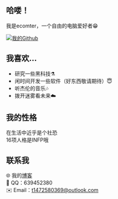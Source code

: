 ## 哈喽！
我是ecomter，一个自由的电脑爱好者😁

[![我的Github](https://github-readme-stats.vercel.app/api?username=easycomputer1)]()

## 我喜欢...
- 研究一些黑科技⚗️
- 闲时间开发一些软件（好东西敬请期待）😇
- 听杰伦的音乐🎶
- 拨开迷雾看未来☁️

## 我的性格

在生活中近乎是个社恐  
16项人格是INFP哦

## 联系我

🌐 我的[博客](https:/eoud.eu.org)  
🐧 QQ：639452380  
✉️ Email：t1472580369@outlook.com  
